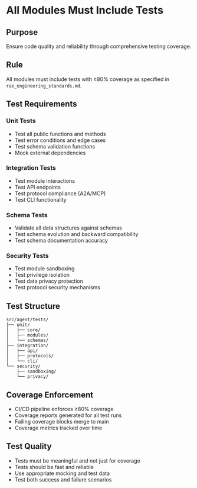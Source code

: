 # All Modules Must Include Tests

## Purpose
Ensure code quality and reliability through comprehensive testing coverage.

## Rule
All modules must include tests with ≥80% coverage as specified in `rae_engineering_standards.md`.

## Test Requirements

### Unit Tests
- Test all public functions and methods
- Test error conditions and edge cases
- Test schema validation functions
- Mock external dependencies

### Integration Tests
- Test module interactions
- Test API endpoints
- Test protocol compliance (A2A/MCP)
- Test CLI functionality

### Schema Tests
- Validate all data structures against schemas
- Test schema evolution and backward compatibility
- Test schema documentation accuracy

### Security Tests
- Test module sandboxing
- Test privilege isolation
- Test data privacy protection
- Test protocol security mechanisms

## Test Structure
```
src/agent/tests/
├── unit/
│   ├── core/
│   ├── modules/
│   └── schemas/
├── integration/
│   ├── api/
│   ├── protocols/
│   └── cli/
└── security/
    ├── sandboxing/
    └── privacy/
```

## Coverage Enforcement
- CI/CD pipeline enforces ≥80% coverage
- Coverage reports generated for all test runs
- Failing coverage blocks merge to main
- Coverage metrics tracked over time

## Test Quality
- Tests must be meaningful and not just for coverage
- Tests should be fast and reliable
- Use appropriate mocking and test data
- Test both success and failure scenarios 